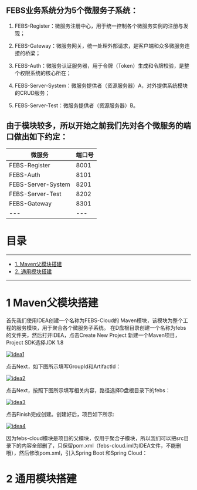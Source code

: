
## FEBS业务系统分为5个微服务子系统：

1. FEBS-Register：微服务注册中心，用于统一控制各个微服务实例的注册与发现；

2. FEBS-Gateway：微服务网关，统一处理外部请求，是客户端和众多微服务连接的桥梁；

3. FEBS-Auth：微服务认证服务器，用于令牌（Token）生成和令牌校验，是整个权限系统的核心所在；

4. FEBS-Server-System：微服务提供者（资源服务器）A，对外提供系统模块的CRUD服务；

5. FEBS-Server-Test：微服务提供者（资源服务器）B。


## 由于模块较多，所以开始之前我们先对各个微服务的端口做出如下约定：

微服务|	端口号|
---|---|
FEBS-Register|	8001|
FEBS-Auth|	8101|
FEBS-Server-System|	8201|
FEBS-Server-Test|	8202|
FEBS-Gateway|	8301|
---|---|

# 目录
---

* [1. Maven父模块搭建](#1-Maven父模块搭建)
* [2. 通用模块搭建](#2-通用模块搭建)

---

# 1 Maven父模块搭建

首先我们使用IDEA创建一个名称为FEBS-Cloud的 Maven模块，该模块为整个工程的服务模块，用于聚合各个微服务子系统。 在D盘根目录创建一个名称为febs的文件夹，然后打开IDEA，点击Create New Project
新建一个Maven项目，Project SDK选择JDK 1.8

<a href="https://ibb.co/ZW1m5dX"><img src="https://i.ibb.co/m6F8kJT/idea1.png" alt="idea1" border="0"></a>

点击Next，如下图所示填写GroupId和ArtifactId：

<a href="https://ibb.co/bWfb5Tt"><img src="https://i.ibb.co/C1rPKgL/idea2.png" alt="idea2" border="0"></a>

点击Next，按照下图所示填写相关内容，路径选择D盘根目录下的febs：


<a href="https://ibb.co/v4qTnf2"><img src="https://i.ibb.co/RTbswtL/idea3.png" alt="idea3" border="0"></a>

点击Finish完成创建。创建好后，项目如下所示:

<a href="https://ibb.co/1vNB39C"><img src="https://i.ibb.co/Fx1c9BQ/idea4.png" alt="idea4" border="0"></a>

因为febs-cloud模块是项目的父模块，仅用于聚合子模块，所以我们可以把src目录下的内容全部删了，只保留pom.xml（febs-cloud.iml为IDEA文件，不能删哦），然后修改pom.xml，引入Spring Boot
和Spring Cloud：







# 2 通用模块搭建


